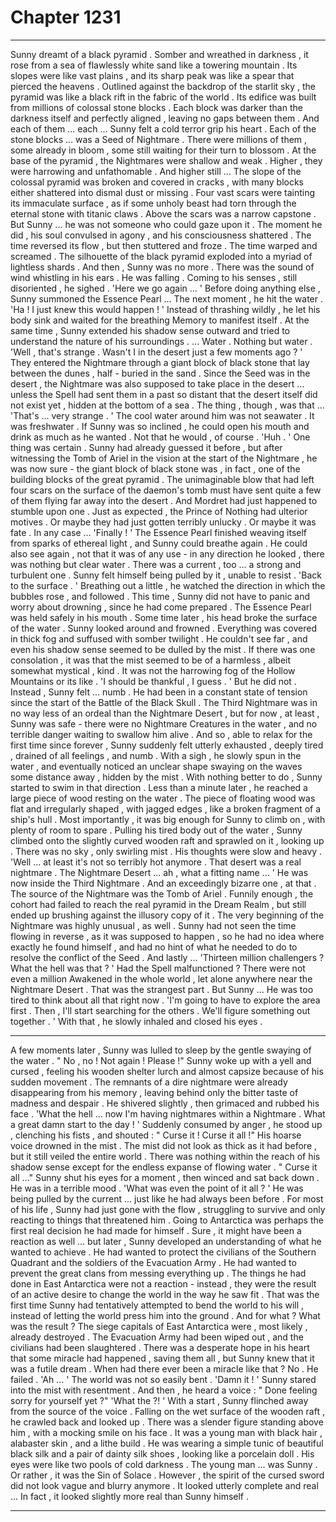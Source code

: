 
# Chapter 1231


---

Sunny dreamt of a black pyramid .
Somber and wreathed in darkness , it rose from a sea of flawlessly white sand like a towering mountain . Its slopes were like vast plains , and its sharp peak was like a spear that pierced the heavens . Outlined against the backdrop of the starlit sky , the pyramid was like a black rift in the fabric of the world .
Its edifice was built from millions of colossal stone blocks . Each block was darker than the darkness itself and perfectly aligned , leaving no gaps between them . And each of them ... each ...
Sunny felt a cold terror grip his heart .
Each of the stone blocks ... was a Seed of Nightmare . There were millions of them , some already in bloom , some still waiting for their turn to blossom . At the base of the pyramid , the Nightmares were shallow and weak . Higher , they were harrowing and unfathomable . And higher still ...
The slope of the colossal pyramid was broken and covered in cracks , with many blocks either shattered into dismal dust or missing . Four vast scars were tainting its immaculate surface , as if some unholy beast had torn through the eternal stone with titanic claws .
Above the scars was a narrow capstone .
But Sunny ... he was not someone who could gaze upon it .
The moment he did , his soul convulsed in agony , and his consciousness shattered .
The time reversed its flow , but then stuttered and froze .
The time warped and screamed .
The silhouette of the black pyramid exploded into a myriad of lightless shards .
And then , Sunny was no more .
There was the sound of wind whistling in his ears .
He was falling .
Coming to his senses , still disoriented , he sighed .
'Here we go again ... '
Before doing anything else , Sunny summoned the Essence Pearl ...
The next moment , he hit the water .
'Ha ! I just knew this would happen ! '
Instead of thrashing wildly , he let his body sink and waited for the breathing Memory to manifest itself . At the same time , Sunny extended his shadow sense outward and tried to understand the nature of his surroundings .
... Water . Nothing but water .
'Well , that's strange . Wasn't I in the desert just a few moments ago ? '
They entered the Nightmare through a giant block of black stone that lay between the dunes , half - buried in the sand . Since the Seed was in the desert , the Nightmare was also supposed to take place in the desert ... unless the Spell had sent them in a past so distant that the desert itself did not exist yet , hidden at the bottom of a sea .
The thing , though , was that ...
'That's ... very strange . '
The cool water around him was not seawater . It was freshwater . If Sunny was so inclined , he could open his mouth and drink as much as he wanted . Not that he would , of course .
'Huh . '
One thing was certain . Sunny had already guessed it before , but after witnessing the Tomb of Ariel in the vision at the start of the Nightmare , he was now sure - the giant block of black stone was , in fact , one of the building blocks of the great pyramid . The unimaginable blow that had left four scars on the surface of the daemon's tomb must have sent quite a few of them flying far away into the desert .
And Mordret had just happened to stumble upon one . Just as expected , the Prince of Nothing had ulterior motives .
Or maybe they had just gotten terribly unlucky .
Or maybe it was fate .
In any case ...
'Finally ! '
The Essence Pearl finished weaving itself from sparks of ethereal light , and Sunny could breathe again . He could also see again , not that it was of any use - in any direction he looked , there was nothing but clear water .
There was a current , too ... a strong and turbulent one . Sunny felt himself being pulled by it , unable to resist .
'Back to the surface . '
Breathing out a little , he watched the direction in which the bubbles rose , and followed . This time , Sunny did not have to panic and worry about drowning , since he had come prepared .
The Essence Pearl was held safely in his mouth .
Some time later , his head broke the surface of the water . Sunny looked around and frowned . Everything was covered in thick fog and suffused with somber twilight . He couldn't see far , and even his shadow sense seemed to be dulled by the mist .
If there was one consolation , it was that the mist seemed to be of a harmless , albeit somewhat mystical , kind . It was not the harrowing fog of the Hollow Mountains or its like .
'I should be thankful , I guess . '
But he did not .
Instead , Sunny felt ... numb .
He had been in a constant state of tension since the start of the Battle of the Black Skull . The Third Nightmare was in no way less of an ordeal than the Nightmare Desert , but for now , at least , Sunny was safe - there were no Nightmare Creatures in the water , and no terrible danger waiting to swallow him alive .
And so , able to relax for the first time since forever , Sunny suddenly felt utterly exhausted , deeply tired , drained of all feelings , and numb .
With a sigh , he slowly spun in the water , and eventually noticed an unclear shape swaying on the waves some distance away , hidden by the mist . With nothing better to do , Sunny started to swim in that direction .
Less than a minute later , he reached a large piece of wood resting on the water . The piece of floating wood was flat and irregularly shaped , with jagged edges , like a broken fragment of a ship's hull . Most importantly , it was big enough for Sunny to climb on , with plenty of room to spare .
Pulling his tired body out of the water , Sunny climbed onto the slightly curved wooden raft and sprawled on it , looking up .
There was no sky , only swirling mist .
His thoughts were slow and heavy .
'Well ... at least it's not so terribly hot anymore . That desert was a real nightmare . The Nightmare Desert ... ah , what a fitting name ... '
He was now inside the Third Nightmare .
And an exceedingly bizarre one , at that .
The source of the Nightmare was the Tomb of Ariel . Funnily enough , the cohort had failed to reach the real pyramid in the Dream Realm , but still ended up brushing against the illusory copy of it .
The very beginning of the Nightmare was highly unusual , as well . Sunny had not seen the time flowing in reverse , as it was supposed to happen , so he had no idea where exactly he found himself , and had no hint of what he needed to do to resolve the conflict of the Seed .
And lastly ...
'Thirteen million challengers ? What the hell was that ? '
Had the Spell malfunctioned ? There were not even a million Awakened in the whole world , let alone anywhere near the Nightmare Desert .
That was the strangest part .
But Sunny ...
He was too tired to think about all that right now .
'I'm going to have to explore the area first . Then , I'll start searching for the others . We'll figure something out together . '
With that , he slowly inhaled and closed his eyes .
***
A few moments later , Sunny was lulled to sleep by the gentle swaying of the water .
" No , no ! Not again ! Please !"
Sunny woke up with a yell and cursed , feeling his wooden shelter lurch and almost capsize because of his sudden movement . The remnants of a dire nightmare were already disappearing from his memory , leaving behind only the bitter taste of madness and despair .
He shivered slightly , then grimaced and rubbed his face .
'What the hell ... now I'm having nightmares within a Nightmare . What a great damn start to the day ! '
Suddenly consumed by anger , he stood up , clenching his fists , and shouted :
" Curse it ! Curse it all !"
His hoarse voice drowned in the mist .
The mist did not look as thick as it had before , but it still veiled the entire world . There was nothing within the reach of his shadow sense except for the endless expanse of flowing water .
" Curse it all ..."
Sunny shut his eyes for a moment , then winced and sat back down .
He was in a terrible mood .
'What was even the point of it all ? '
He was being pulled by the current ... just like he had always been before . For most of his life , Sunny had just gone with the flow , struggling to survive and only reacting to things that threatened him .
Going to Antarctica was perhaps the first real decision he had made for himself . Sure , it might have been a reaction as well ... but later , Sunny developed an understanding of what he wanted to achieve .
He had wanted to protect the civilians of the Southern Quadrant and the soldiers of the Evacuation Army . He had wanted to prevent the great clans from messing everything up . The things he had done in East Antarctica were not a reaction - instead , they were the result of an active desire to change the world in the way he saw fit .
That was the first time Sunny had tentatively attempted to bend the world to his will , instead of letting the world press him into the ground .
And for what ?
What was the result ?
The siege capitals of East Antarctica were , most likely , already destroyed . The Evacuation Army had been wiped out , and the civilians had been slaughtered . There was a desperate hope in his heart that some miracle had happened , saving them all , but Sunny knew that it was a futile dream .
When had there ever been a miracle like that ?
No . He failed .
'Ah ... '
The world was not so easily bent .
'Damn it ! '
Sunny stared into the mist with resentment .
And then , he heard a voice :
" Done feeling sorry for yourself yet ?"
'What the ?! '
With a start , Sunny flinched away from the source of the voice . Falling on the wet surface of the wooden raft , he crawled back and looked up .
There was a slender figure standing above him , with a mocking smile on his face .
It was a young man with black hair , alabaster skin , and a lithe build . He was wearing a simple tunic of beautiful black silk and a pair of dainty silk shoes , looking like a porcelain doll .
His eyes were like two pools of cold darkness .
The young man ... was Sunny .
Or rather , it was the Sin of Solace .
However , the spirit of the cursed sword did not look vague and blurry anymore . It looked utterly complete and real ...
In fact , it looked slightly more real than Sunny himself .

---

